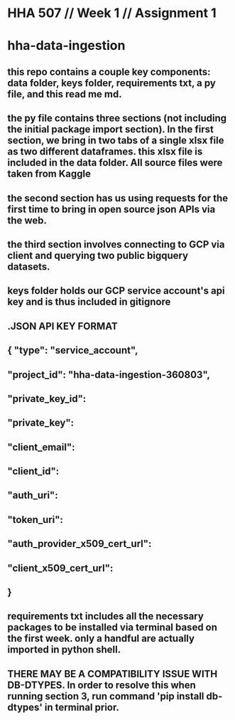 # HHA 507 // Week 1 // Assignment 1

# hha-data-ingestion

## this repo contains a couple key components: data folder, keys folder, requirements txt, a py file, and this read me md.



## the py file contains three sections (not including the initial package import section). In the first section, we bring in two tabs of a single xlsx file as two different dataframes. this xlsx file is included in the data folder. All source files were taken from Kaggle

## the second section has us using requests for the first time to bring in open source json APIs via the web. 

## the third section involves connecting to GCP via client and querying two public bigquery datasets.

## keys folder holds our GCP service account's api key and is thus included in gitignore



## .JSON API KEY FORMAT
## {  "type": "service_account",
## "project_id": "hha-data-ingestion-360803",
##  "private_key_id":
##  "private_key":
##  "client_email":
##  "client_id":
##  "auth_uri": 
##  "token_uri": 
##  "auth_provider_x509_cert_url":
##  "client_x509_cert_url":
##  }



## requirements txt includes all the necessary packages to be installed via terminal based on the first week. only a handful are actually imported in python shell.

## THERE MAY BE A COMPATIBILITY ISSUE WITH DB-DTYPES. In order to resolve this when running section 3, run command 'pip install db-dtypes' in terminal prior.
